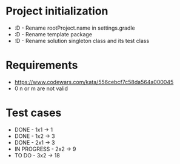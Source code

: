 # Project initialization
* :D - Rename rootProject.name in settings.gradle
* :D - Rename template package
* :D - Rename solution singleton class and its test class

# Requirements
* https://www.codewars.com/kata/556cebcf7c58da564a000045
* 0 n or m are not valid

# Test cases
* DONE - 1x1 -> 1
* DONE - 1x2 -> 3
* DONE - 2x1 -> 3
* IN PROGRESS - 2x2 -> 9
* TO DO - 3x2 -> 18